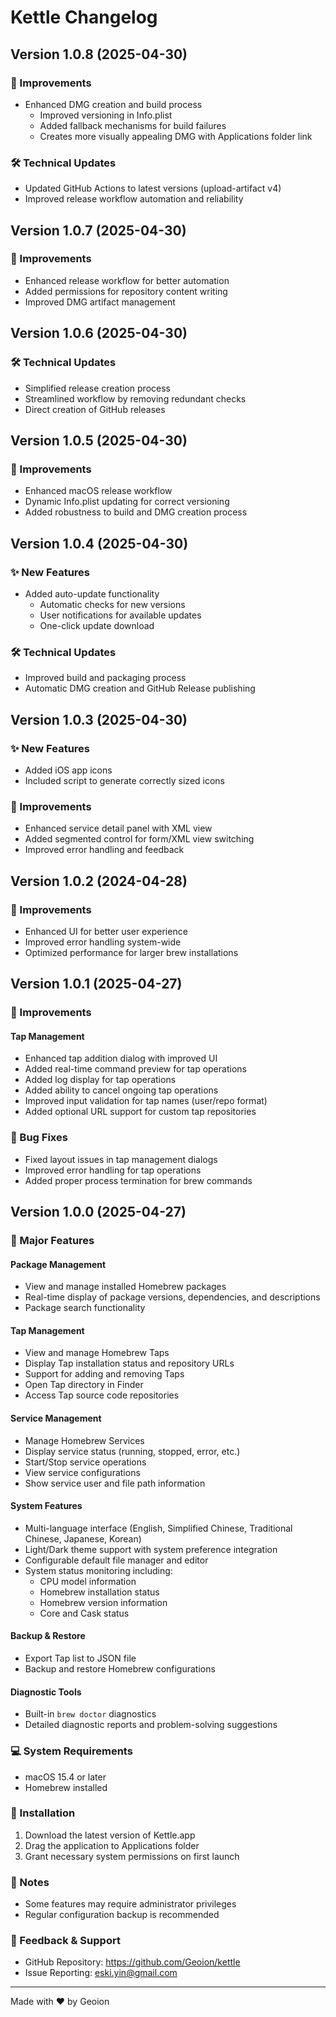 # Kettle Changelog

## Version 1.0.8 (2025-04-30)

### 🔧 Improvements
- Enhanced DMG creation and build process
  - Improved versioning in Info.plist
  - Added fallback mechanisms for build failures
  - Creates more visually appealing DMG with Applications folder link

### 🛠️ Technical Updates
- Updated GitHub Actions to latest versions (upload-artifact v4)
- Improved release workflow automation and reliability

## Version 1.0.7 (2025-04-30)

### 🔧 Improvements
- Enhanced release workflow for better automation
- Added permissions for repository content writing
- Improved DMG artifact management

## Version 1.0.6 (2025-04-30)

### 🛠️ Technical Updates
- Simplified release creation process
- Streamlined workflow by removing redundant checks
- Direct creation of GitHub releases

## Version 1.0.5 (2025-04-30)

### 🔧 Improvements
- Enhanced macOS release workflow
- Dynamic Info.plist updating for correct versioning
- Added robustness to build and DMG creation process

## Version 1.0.4 (2025-04-30)

### ✨ New Features
- Added auto-update functionality
  - Automatic checks for new versions
  - User notifications for available updates
  - One-click update download

### 🛠️ Technical Updates
- Improved build and packaging process
- Automatic DMG creation and GitHub Release publishing

## Version 1.0.3 (2025-04-30)

### ✨ New Features
- Added iOS app icons
- Included script to generate correctly sized icons

### 🔧 Improvements
- Enhanced service detail panel with XML view
- Added segmented control for form/XML view switching
- Improved error handling and feedback

## Version 1.0.2 (2024-04-28)

### 🔧 Improvements
- Enhanced UI for better user experience
- Improved error handling system-wide
- Optimized performance for larger brew installations

## Version 1.0.1 (2025-04-27)

### 🔧 Improvements

#### Tap Management
- Enhanced tap addition dialog with improved UI
- Added real-time command preview for tap operations
- Added log display for tap operations
- Added ability to cancel ongoing tap operations
- Improved input validation for tap names (user/repo format)
- Added optional URL support for custom tap repositories

### 🐛 Bug Fixes
- Fixed layout issues in tap management dialogs
- Improved error handling for tap operations
- Added proper process termination for brew commands


## Version 1.0.0 (2025-04-27)

### 🎉 Major Features

#### Package Management
- View and manage installed Homebrew packages
- Real-time display of package versions, dependencies, and descriptions
- Package search functionality

#### Tap Management
- View and manage Homebrew Taps
- Display Tap installation status and repository URLs
- Support for adding and removing Taps
- Open Tap directory in Finder
- Access Tap source code repositories

#### Service Management
- Manage Homebrew Services
- Display service status (running, stopped, error, etc.)
- Start/Stop service operations
- View service configurations
- Show service user and file path information

#### System Features
- Multi-language interface (English, Simplified Chinese, Traditional Chinese, Japanese, Korean)
- Light/Dark theme support with system preference integration
- Configurable default file manager and editor
- System status monitoring including:
  - CPU model information
  - Homebrew installation status
  - Homebrew version information
  - Core and Cask status

#### Backup & Restore
- Export Tap list to JSON file
- Backup and restore Homebrew configurations

#### Diagnostic Tools
- Built-in `brew doctor` diagnostics
- Detailed diagnostic reports and problem-solving suggestions

### 💻 System Requirements
- macOS 15.4 or later
- Homebrew installed

### 🔧 Installation
1. Download the latest version of Kettle.app
2. Drag the application to Applications folder
3. Grant necessary system permissions on first launch

### 📝 Notes
- Some features may require administrator privileges
- Regular configuration backup is recommended

### 🤝 Feedback & Support
- GitHub Repository: https://github.com/Geoion/kettle
- Issue Reporting: eski.yin@gmail.com

---
Made with ❤️ by Geoion
